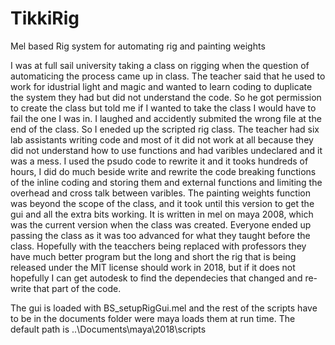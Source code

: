 # TikkiRig
Mel based Rig system for automating rig and painting weights

I was at full sail university taking a class on rigging when the question of automaticing the process came up in class. 
The teacher said that he used to work for idustrial light and magic and wanted to learn coding to duplicate the system
they had but did not understand the code. So he got permission to create the class but told me if I wanted to take the class I
would have to fail the one I was in. I laughed and accidently submited the wrong file at the end of the class.
So I eneded up the scripted rig class. The teacher had six lab assistants writing code and most of it did not work at all because
they did not understand how to use functions and had varibles undeclared and it was a mess. I used the psudo code to rewrite
it and it tooks hundreds of hours, I did do much beside write and rewrite the code breaking functions of the inline coding and
storing them and external functions and limiting the overhead and cross talk between varibles.
The painting weights function was beyond the scope of the class, and it took until this version to get the gui and all the extra
bits working. It is written in mel on maya 2008, which was the current version when the class was created. Everyone ended up
passing the class as it was too advanced for what they taught before the class. Hopefully with the teacchers being replaced with
professors they have much better program but the long and short the rig that is being released under the MIT license should
work in 2018, but if it does not hopefully I can get autodesk to find the dependecies that changed and re-write that part of the
code.

The gui is loaded with BS_setupRigGui.mel and the rest of the scripts have to be in the documents folder were maya loads them at
run time. The default path is ..\Documents\maya\2018\scripts

